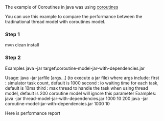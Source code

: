 
The example of Coroutines in java was using [coroutines](https://github.com/offbynull/coroutines) 

You can use this example to compare the performance between the tradinational thread model with coroutines model.

### Step 1
mvn clean install

### Step 2
Examples
java -jar target\coroutine-model-jar-with-dependencies.jar

Usage: java -jar jarfile [args...]
       (to execute a jar file)
where args include:
         first : simulator task count, default is 1000
        second : io waiting time for each task, default is 10ms
         third : max thread to handle the task when using thread model, default is 200
                 coroutine model will ignore this parameter
Examples:
          java -jar thread-model-jar-with-dependencies.jar 1000 10 200
          java -jar coroutine-model-jar-with-dependencies.jar 1000 10

Here is performance report


